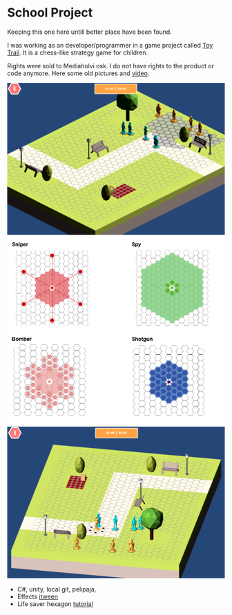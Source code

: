 School Project
============
Keeping this one here untill better place have been found.


I was working as an developer/programmer in a game project called [Toy Trail](http://www.toytrailgame.com/). It is a chess-like strategy game for children.

Rights were sold to Mediaholvi osk. I do not have rights to the product or code anymore. Here some old pictures and [video](https://youtu.be/2ItnT4k01Cs).

![kuva2](https://github.com/developersCradle/MyProjects/blob/master/schoolProject%20Toy%20Trail/kuva2.PNG)
![kuva5](https://github.com/developersCradle/MyProjects/blob/master/schoolProject%20Toy%20Trail/kuva5.PNG)
![kuva3](https://github.com/developersCradle/MyProjects/blob/master/schoolProject%20Toy%20Trail/kvua3.PNG)

- C#, unity, local git, pelipaja, 
- Effects [itween](http://www.pixelplacement.com/itween/index.php)
- Life saver hexagon [tutorial](https://tbswithunity3d.wordpress.com/)

